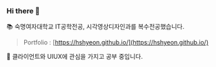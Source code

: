 ### Hi there 👋

📚 숙명여자대학교 IT공학전공, 시각영상디자인과를 복수전공했습니다.  
> Portfolio : [https://hshyeon.github.io/](https://hshyeon.github.io/)


 
🤔 클라이언트와 UIUX에 관심을 가지고 공부 중입니다.


<!-- behance : https://www.behance.net/hongsohyun1a80  
**HSHyeon/HSHyeon** is a ✨ _special_ ✨ repository because its `README.md` (this file) appears on your GitHub profile.

Here are some ideas to get you started:

- 🔭 I’m currently working on ...
- 🌱 I’m currently learning ...
- 👯 I’m looking to collaborate on ...
- 🤔 I’m looking for help with ...
- 💬 Ask me about ...
- 📫 How to reach me: ...
- 😄 Pronouns: ...
- ⚡ Fun fact: ...
-->
